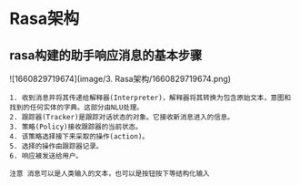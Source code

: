 # Rasa架构

## rasa构建的助手响应消息的基本步骤

![1660829719674](image/3. Rasa架构/1660829719674.png)

```
1. 收到消息并将其传递给解释器(Interpreter)，解释器将其转换为包含原始文本，意图和找到的任何实体的字典。这部分由NLU处理。 
2. 跟踪器(Tracker)是跟踪对话状态的对象。它接收新消息进入的信息。 
3. 策略(Policy)接收跟踪器的当前状态。 
4. 该策略选择接下来采取的操作(action)。 
5. 选择的操作由跟踪器记录。 
6. 响应被发送给用户。

注意 消息可以是人类输入的文本，也可以是按钮按下等结构化输入
```

